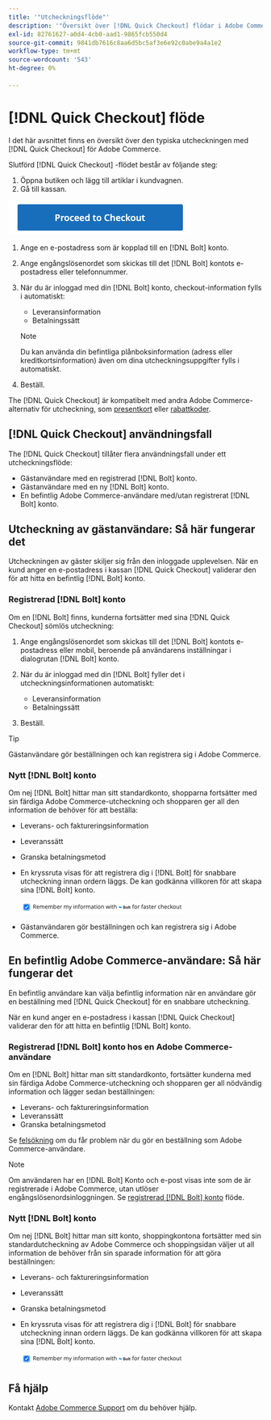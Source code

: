```yaml
---
title: '"Utcheckningsflöde"'
description: '"Översikt över [!DNL Quick Checkout] flödar i Adobe Commerce."'
exl-id: 82761627-a0d4-4cb0-aad1-9865fcb550d4
source-git-commit: 9841db7616c8aa6d5bc5af3e6e92c0abe9a4a1e2
workflow-type: tm+mt
source-wordcount: '543'
ht-degree: 0%

---
```


# [!DNL Quick Checkout] flöde

I det här avsnittet finns en översikt över den typiska utcheckningen med [!DNL Quick Checkout] för Adobe Commerce.

Slutförd [!DNL Quick Checkout] -flödet består av följande steg:

1. Öppna butiken och lägg till artiklar i kundvagnen.
1. Gå till kassan.

![Utcheckning](assets/proceed-checkout.png)

1. Ange en e-postadress som är kopplad till en [!DNL Bolt] konto.
1. Ange engångslösenordet som skickas till det [!DNL Bolt] kontots e-postadress eller telefonnummer.
1. När du är inloggad med din [!DNL Bolt] konto, checkout-information fylls i automatiskt:

   - Leveransinformation
   - Betalningssätt

   >[!NOTE]
   >
   > Du kan använda din befintliga plånboksinformation (adress eller kreditkortsinformation) även om dina utcheckningsuppgifter fylls i automatiskt.

1. Beställ.

The [!DNL Quick Checkout] är kompatibelt med andra Adobe Commerce-alternativ för utcheckning, som [presentkort](https://docs.magento.com/user-guide/catalog/product-gift-card.html) eller [rabattkoder](https://docs.magento.com/user-guide/marketing/price-rules-cart-coupon.html).

## [!DNL Quick Checkout] användningsfall

The [!DNL Quick Checkout] tillåter flera användningsfall under ett utcheckningsflöde:

- Gästanvändare med en registrerad [!DNL Bolt] konto.
- Gästanvändare med en ny [!DNL Bolt] konto.
- En befintlig Adobe Commerce-användare med/utan registrerat [!DNL Bolt] konto.

## Utcheckning av gästanvändare: Så här fungerar det

Utcheckningen av gäster skiljer sig från den inloggade upplevelsen. När en kund anger en e-postadress i kassan [!DNL Quick Checkout] validerar den för att hitta en befintlig [!DNL Bolt] konto.

### Registrerad [!DNL Bolt] konto

Om en [!DNL Bolt] finns, kunderna fortsätter med sina [!DNL Quick Checkout] sömlös utcheckning:

1. Ange engångslösenordet som skickas till det [!DNL Bolt] kontots e-postadress eller mobil, beroende på användarens inställningar i dialogrutan [!DNL Bolt] konto.
1. När du är inloggad med din [!DNL Bolt] fyller det i utcheckningsinformationen automatiskt:

   - Leveransinformation
   - Betalningssätt

1. Beställ.

>[!TIP]
>
> Gästanvändare gör beställningen och kan registrera sig i Adobe Commerce.

### Nytt [!DNL Bolt] konto

Om nej [!DNL Bolt] hittar man sitt standardkonto, shopparna fortsätter med sin färdiga Adobe Commerce-utcheckning och shopparen ger all den information de behöver för att beställa:

- Leverans- och faktureringsinformation
- Leveranssätt
- Granska betalningsmetod
- En kryssruta visas för att registrera dig i [!DNL Bolt] för snabbare utcheckning innan ordern läggs. De kan godkänna villkoren för att skapa sina [!DNL Bolt] konto.

   ![Kom ihåg [!DNL Bolt]](assets/checked-bolt.png)

- Gästanvändaren gör beställningen och kan registrera sig i Adobe Commerce.

## En befintlig Adobe Commerce-användare: Så här fungerar det

En befintlig användare kan välja befintlig information när en användare gör en beställning med [!DNL Quick Checkout] för en snabbare utcheckning.

När en kund anger en e-postadress i kassan [!DNL Quick Checkout] validerar den för att hitta en befintlig [!DNL Bolt] konto.

### Registrerad [!DNL Bolt] konto hos en Adobe Commerce-användare

Om en [!DNL Bolt] hittar man sitt standardkonto, fortsätter kunderna med sin färdiga Adobe Commerce-utcheckning och shopparen ger all nödvändig information och lägger sedan beställningen:

- Leverans- och faktureringsinformation
- Leveranssätt
- Granska betalningsmetod

Se [felsökning](../quick-checkout/troubleshooting.md) om du får problem när du gör en beställning som Adobe Commerce-användare.

>[!NOTE]
>
> Om användaren har en [!DNL Bolt] Konto och e-post visas inte som de är registrerade i Adobe Commerce, utan utlöser engångslösenordsinloggningen. Se [registrerad [!DNL Bolt] konto](#registered-bolt-account) flöde.

### Nytt [!DNL Bolt] konto

Om nej [!DNL Bolt] hittar man sitt konto, shoppingkontona fortsätter med sin standardutcheckning av Adobe Commerce och shoppingsidan väljer ut all information de behöver från sin sparade information för att göra beställningen:

- Leverans- och faktureringsinformation
- Leveranssätt
- Granska betalningsmetod
- En kryssruta visas för att registrera dig i [!DNL Bolt] för snabbare utcheckning innan ordern läggs. De kan godkänna villkoren för att skapa sina [!DNL Bolt] konto.

   ![Kom ihåg [!DNL Bolt]](assets/checked-bolt.png)

## Få hjälp

Kontakt [Adobe Commerce Support](mailto:quick-checkout-support@adobe.com) om du behöver hjälp.
